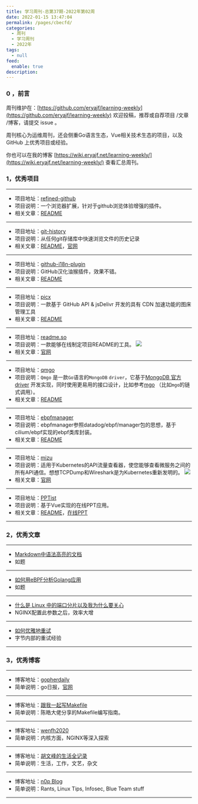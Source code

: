 ```yaml
---
title: 学习周刊-总第37期-2022年第02周
date: 2022-01-15 13:47:04
permalink: /pages/cbecfd/
categories:
  - 周刊
  - 学习周刊
  - 2022年
tags:
  - null
feed:
  enable: true
description:
---
```


### 0 ，前言

周刊维护在：[https://github.com/eryajf/learning-weekly](https://github.com/eryajf/learning-weekly)  欢迎投稿，推荐或自荐项目 /文章 /博客，请提交 issue 。

周刊核心为运维周刊，还会侧重Go语言生态，Vue相关技术生态的项目，以及 GitHub 上优秀项目或经验。

你也可以在我的博客 [https://wiki.eryajf.net/learning-weekly/](https://wiki.eryajf.net/learning-weekly/) 查看汇总周刊。

### 1，优秀项目

---
- 项目地址：[refined-github](https://github.com/refined-github/refined-github)
- 项目说明：一个浏览器扩展，针对于github浏览体验增强的插件。
- 相关文章：[README](https://github.com/refined-github/refined-github#readme)
---
- 项目地址：[git-history](https://github.com/pomber/git-history)
- 项目说明：从任何git存储库中快速浏览文件的历史记录
- 相关文章：[README](https://github.com/pomber/git-history#readme)，[官网](https://githistory.xyz/)
---
- 项目地址：[github-i18n-plugin](https://github.com/k1995/github-i18n-plugin)
- 项目说明：GitHub汉化油猴插件，效果不错。
- 相关文章：[README](https://github.com/k1995/github-i18n-plugin#readme)
---
- 项目地址：[picx](https://github.com/XPoet/picx)
- 项目说明：一款基于 GitHub API & jsDelivr 开发的具有 CDN 加速功能的图床管理工具
- 相关文章：[README](https://github.com/XPoet/picx#readme)
---
- 项目地址：[readme.so](https://github.com/octokatherine/readme.so)
- 项目说明：一款能够在线制定项目README的工具。
	![](http://t.eryajf.net/imgs/2022/01/1673c473898b4424.png)
- 相关文章：[官网](https://readme.so/cn)
---
- 项目地址：[qmgo](https://github.com/qiniu/qmgo)
- 项目说明：`Qmgo` 是一款`Go`语言的`MongoDB` `driver`，它基于[MongoDB 官方 driver](https://github.com/mongodb/mongo-go-driver) 开发实现，同时使用更易用的接口设计，比如参考[mgo](https://github.com/go-mgo/mgo) （比如`mgo`的链式调用）。
- 相关文章：[README](https://github.com/qiniu/qmgo/blob/master/README_ZH.md)
---
- 项目地址：[ebpfmanager](https://github.com/ehids/ebpfmanager)
- 项目说明：ebpfmanager参照datadog/ebpf/manager包的思想，基于cilium/ebpf实现的ebpf类库封装。
- 相关文章：[README](https://github.com/ehids/ebpfmanager#readme)
---
- 项目地址：[mizu](https://github.com/up9inc/mizu)
- 项目说明：适用于Kubernetes的API流量查看器，使您能够查看微服务之间的所有API通信。想想TCPDump和Wireshark是为Kubernetes重新发明的。
	![](http://t.eryajf.net/imgs/2022/01/d5e8912d7b72ce13.png)
- 相关文章：[官网](https://getmizu.io/)
---
- 项目地址：[PPTist](https://github.com/pipipi-pikachu/PPTist)
- 项目说明：基于Vue实现的在线PPT应用。
- 相关文章：[README](https://github.com/pipipi-pikachu/PPTist#readme)，[在线PPT](https://pipipi-pikachu.github.io/PPTist/)
---

### 2，优秀文章

---
- [Markdown中语法高亮的文档](https://prismjs.com/#supported-languages)
- 如题
---
- [如何用eBPF分析Golang应用](https://blog.huoding.com/2021/12/12/970)
- 如题
---
- [什么是 Linux 中的端口分片以及我为什么要关心](https://blog.n0p.me/2018/02/2018-02-20-portsharding/)
- NGINX配置此参数之后，效率大增
---
- [如何优雅地重试](https://mp.weixin.qq.com/s/6IkTnUbBlHjM3GM_bT35tA)
- 字节内部的重试经验
---

### 3，优秀博客

---
- 博客地址：[gopherdaily](https://github.com/bigwhite/gopherdaily)
- 简单说明：go日报，[官网](https://gopher-daily.com/)
---
- 博客地址：[跟我一起写Makefile](https://seisman.github.io/how-to-write-makefile/#)
- 简单说明：陈皓大佬分享的Makefile编写指南。
---
- 博客地址：[wenfh2020 ](https://wenfh2020.com/)
- 简单说明：内核方面，NGINX等深入探索
---
- 博客地址：[胡文峰的生活全记录](https://wfhu.gitbooks.io/life/content/)
- 简单说明：生活，工作，文艺，杂文
---
- 博客地址：[n0p Blog](https://blog.n0p.me/)
- 简单说明：Rants, Linux Tips, Infosec, Blue Team stuff
---